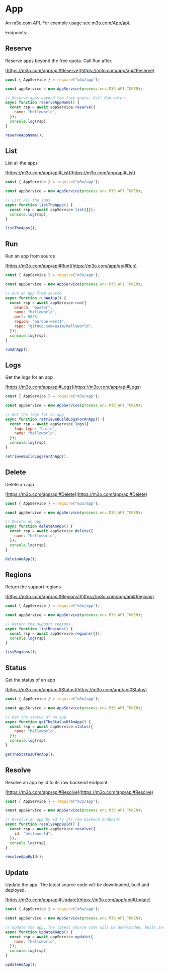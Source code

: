 # App

An [m3o.com](https://m3o.com) API. For example usage see [m3o.com/App/api](https://m3o.com/App/api).

Endpoints:

## Reserve

Reserve apps beyond the free quota. Call Run after.

[https://m3o.com/app/api#Reserve](https://m3o.com/app/api#Reserve)

```js
const { AppService } = require("m3o/app");

const appService = new AppService(process.env.M3O_API_TOKEN);

// Reserve apps beyond the free quota. Call Run after.
async function reserveAppName() {
  const rsp = await appService.reserve({
    name: "helloworld",
  });
  console.log(rsp);
}

reserveAppName();
```

## List

List all the apps

[https://m3o.com/app/api#List](https://m3o.com/app/api#List)

```js
const { AppService } = require("m3o/app");

const appService = new AppService(process.env.M3O_API_TOKEN);

// List all the apps
async function listTheApps() {
  const rsp = await appService.list({});
  console.log(rsp);
}

listTheApps();
```

## Run

Run an app from source

[https://m3o.com/app/api#Run](https://m3o.com/app/api#Run)

```js
const { AppService } = require("m3o/app");

const appService = new AppService(process.env.M3O_API_TOKEN);

// Run an app from source
async function runAnApp() {
  const rsp = await appService.run({
    branch: "master",
    name: "helloworld",
    port: 8080,
    region: "europe-west1",
    repo: "github.com/asim/helloworld",
  });
  console.log(rsp);
}

runAnApp();
```

## Logs

Get the logs for an app

[https://m3o.com/app/api#Logs](https://m3o.com/app/api#Logs)

```js
const { AppService } = require("m3o/app");

const appService = new AppService(process.env.M3O_API_TOKEN);

// Get the logs for an app
async function retrieveBuildLogsForAnApp() {
  const rsp = await appService.logs({
    logs_type: "build",
    name: "helloworld",
  });
  console.log(rsp);
}

retrieveBuildLogsForAnApp();
```

## Delete

Delete an app

[https://m3o.com/app/api#Delete](https://m3o.com/app/api#Delete)

```js
const { AppService } = require("m3o/app");

const appService = new AppService(process.env.M3O_API_TOKEN);

// Delete an app
async function deleteAnApp() {
  const rsp = await appService.delete({
    name: "helloworld",
  });
  console.log(rsp);
}

deleteAnApp();
```

## Regions

Return the support regions

[https://m3o.com/app/api#Regions](https://m3o.com/app/api#Regions)

```js
const { AppService } = require("m3o/app");

const appService = new AppService(process.env.M3O_API_TOKEN);

// Return the support regions
async function listRegions() {
  const rsp = await appService.regions({});
  console.log(rsp);
}

listRegions();
```

## Status

Get the status of an app

[https://m3o.com/app/api#Status](https://m3o.com/app/api#Status)

```js
const { AppService } = require("m3o/app");

const appService = new AppService(process.env.M3O_API_TOKEN);

// Get the status of an app
async function getTheStatusOfAnApp() {
  const rsp = await appService.status({
    name: "helloworld",
  });
  console.log(rsp);
}

getTheStatusOfAnApp();
```

## Resolve

Resolve an app by id to its raw backend endpoint

[https://m3o.com/app/api#Resolve](https://m3o.com/app/api#Resolve)

```js
const { AppService } = require("m3o/app");

const appService = new AppService(process.env.M3O_API_TOKEN);

// Resolve an app by id to its raw backend endpoint
async function resolveAppById() {
  const rsp = await appService.resolve({
    id: "helloworld",
  });
  console.log(rsp);
}

resolveAppById();
```

## Update

Update the app. The latest source code will be downloaded, built and deployed.

[https://m3o.com/app/api#Update](https://m3o.com/app/api#Update)

```js
const { AppService } = require("m3o/app");

const appService = new AppService(process.env.M3O_API_TOKEN);

// Update the app. The latest source code will be downloaded, built and deployed.
async function updateAnApp() {
  const rsp = await appService.update({
    name: "helloworld",
  });
  console.log(rsp);
}

updateAnApp();
```
